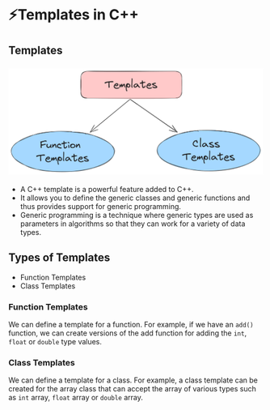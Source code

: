 # ⚡Templates in C++

## Templates

### <img src = "1.png">

- A C++ template is a powerful feature added to C++.
- It allows you to define the generic classes and generic functions and thus provides support for generic programming.
- Generic programming is a technique where generic types are used as parameters in algorithms so that they can work for a variety of data types.

## Types of Templates

- Function Templates
- Class Templates

### Function Templates

We can define a template for a function. For example, if we have an `add()` function, we can create versions of the add function for adding the `int`, `float` or `double` type values.

### Class Templates

We can define a template for a class. For example, a class template can be created for the array class that can accept the array of various types such as `int` array, `float` array or `double` array.
